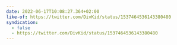 ```yaml
---
date: 2022-06-17T10:08:27.364+02:00
like-of: https://twitter.com/DivKid/status/1537464536143380480
syndication:
  - false
  - https://twitter.com/DivKid/status/1537464536143380480
---
```

